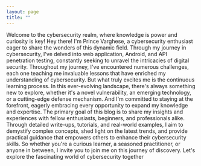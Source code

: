 ```yaml
---
layout: page
title: ""
---
```

Welcome to the cybersecurity realm, where knowledge is power and curiosity is key!
Hey there! I'm Prince Varghese, a cybersecurity enthusiast eager to share the wonders of this dynamic field. Through my journey in cybersecurity, I've delved into web application, Android, and API penetration testing, constantly seeking to unravel the intricacies of digital security.
Throughout my journey, I've encountered numerous challenges, each one teaching me invaluable lessons that have enriched my understanding of cybersecurity. But what truly excites me is the continuous learning process. In this ever-evolving landscape, there's always something new to explore, whether it's a novel vulnerability, an emerging technology, or a cutting-edge defense mechanism. And I'm committed to staying at the forefront, eagerly embracing every opportunity to expand my knowledge and expertise.
The primary goal of this blog is to share my insights and experiences with fellow enthusiasts, beginners, and professionals alike. Through detailed write-ups, tutorials, and real-world examples, I aim to demystify complex concepts, shed light on the latest trends, and provide practical guidance that empowers others to enhance their cybersecurity skills.
So whether you're a curious learner, a seasoned practitioner, or anyone in between, I invite you to join me on this journey of discovery. Let's explore the fascinating world of cybersecurity together
